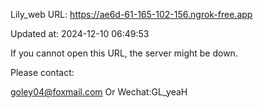 Lily_web URL: https://ae6d-61-165-102-156.ngrok-free.app

Updated at: 2024-12-10 06:49:53

If you cannot open this URL, the server might be down.

Please contact: 

goley04@foxmail.com Or Wechat:GL_yeaH